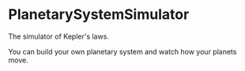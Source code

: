 # PlanetarySystemSimulator
The simulator of Kepler's laws.

You can build your own planetary system and watch how your planets move.
